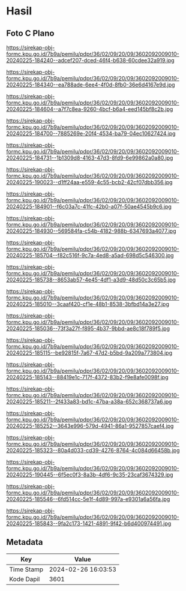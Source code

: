 # Hasil

## Foto C Plano

https://sirekap-obj-formc.kpu.go.id/7b9a/pemilu/pdpr/36/02/09/20/09/3602092009010-20240225-184240--adcef207-dced-46f4-b638-60cdee32a919.jpg

https://sirekap-obj-formc.kpu.go.id/7b9a/pemilu/pdpr/36/02/09/20/09/3602092009010-20240225-184340--ea788ade-6ee4-4f0d-8fb0-36e6d4167e9d.jpg

https://sirekap-obj-formc.kpu.go.id/7b9a/pemilu/pdpr/36/02/09/20/09/3602092009010-20240225-184604--a7f7c8ea-9260-4bcf-b6a4-eed145bf8c2b.jpg

https://sirekap-obj-formc.kpu.go.id/7b9a/pemilu/pdpr/36/02/09/20/09/3602092009010-20240225-184700--7885269e-20f4-4534-ba79-04ec10627424.jpg

https://sirekap-obj-formc.kpu.go.id/7b9a/pemilu/pdpr/36/02/09/20/09/3602092009010-20240225-184731--1b1309d8-4163-47d3-8fd9-6e99862a0a80.jpg

https://sirekap-obj-formc.kpu.go.id/7b9a/pemilu/pdpr/36/02/09/20/09/3602092009010-20240225-190023--d1ff24aa-e559-4c55-bcb2-42cf07dbb356.jpg

https://sirekap-obj-formc.kpu.go.id/7b9a/pemilu/pdpr/36/02/09/20/09/3602092009010-20240225-184901--f6c03a7c-41fc-42b0-a07f-50ae4545b9c6.jpg

https://sirekap-obj-formc.kpu.go.id/7b9a/pemilu/pdpr/36/02/09/20/09/3602092009010-20240225-184930--569584fa-c54b-4182-988b-6347693a4077.jpg

https://sirekap-obj-formc.kpu.go.id/7b9a/pemilu/pdpr/36/02/09/20/09/3602092009010-20240225-185704--f82c516f-9c7a-4ed8-a5ad-698d5c546300.jpg

https://sirekap-obj-formc.kpu.go.id/7b9a/pemilu/pdpr/36/02/09/20/09/3602092009010-20240225-185738--8653ab57-4e45-4df1-a3d9-48d50c3c65b5.jpg

https://sirekap-obj-formc.kpu.go.id/7b9a/pemilu/pdpr/36/02/09/20/09/3602092009010-20240225-185010--3caaf420-cf1e-48b1-8538-3bfbd14a3e27.jpg

https://sirekap-obj-formc.kpu.go.id/7b9a/pemilu/pdpr/36/02/09/20/09/3602092009010-20240225-185036--73f3a27f-f895-4b37-9bbd-ae8c18f789f5.jpg

https://sirekap-obj-formc.kpu.go.id/7b9a/pemilu/pdpr/36/02/09/20/09/3602092009010-20240225-185115--be92815f-7a67-47d2-b5bd-9a209a773804.jpg

https://sirekap-obj-formc.kpu.go.id/7b9a/pemilu/pdpr/36/02/09/20/09/3602092009010-20240225-185143--88419e1c-717f-4372-83b2-f9e8afe0098f.jpg

https://sirekap-obj-formc.kpu.go.id/7b9a/pemilu/pdpr/36/02/09/20/09/3602092009010-20240225-185211--2f433a83-bd1c-47ba-a38a-652c368737a6.jpg

https://sirekap-obj-formc.kpu.go.id/7b9a/pemilu/pdpr/36/02/09/20/09/3602092009010-20240225-185252--3643e996-579d-4941-86a1-9527857caef4.jpg

https://sirekap-obj-formc.kpu.go.id/7b9a/pemilu/pdpr/36/02/09/20/09/3602092009010-20240225-185323--80a4d033-cd39-4276-8764-4c084d66458b.jpg

https://sirekap-obj-formc.kpu.go.id/7b9a/pemilu/pdpr/36/02/09/20/09/3602092009010-20240225-190445--6f5ec0f3-8a3b-4df6-9c35-23caf3674329.jpg

https://sirekap-obj-formc.kpu.go.id/7b9a/pemilu/pdpr/36/02/09/20/09/3602092009010-20240225-185546--6fd514cc-5e1f-4d89-997a-e9301a6a56fa.jpg

https://sirekap-obj-formc.kpu.go.id/7b9a/pemilu/pdpr/36/02/09/20/09/3602092009010-20240225-185843--9fa2c173-1421-4891-9f42-b6d400974491.jpg


## Metadata

| Key        | Value               |
| ---------- | ------------------- |
| Time Stamp | 2024-02-26 16:03:53 |
| Kode Dapil | 3601                |



